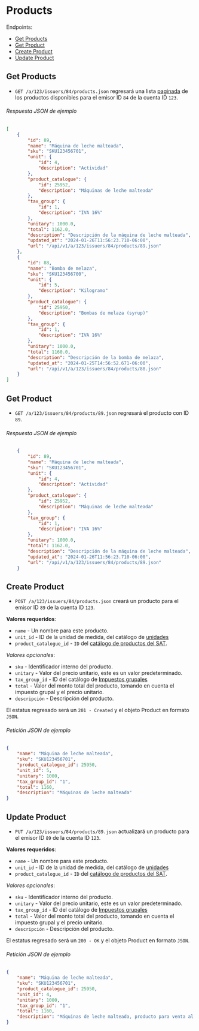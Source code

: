 Products
========

Endpoints:

- [Get Products](#get-products)
- [Get Product](#get-product)
- [Create Product](#create-product)
- [Update Product](#update-product)

Get Products
------------

* `GET /a/123/issuers/84/products.json` regresará una lista [paginada](https://github.com/avendaMX/api-doc/blob/master/README.md#paginacion) de los productos disponibles para el emisor ID `84` de la cuenta ID `123`.

###### Respuesta JSON de ejemplo
```json
[
    {
        "id": 89,
        "name": "Máquina de leche malteada",
        "sku": "SKU123456701",
        "unit": {
            "id": 4,
            "description": "Actividad"
        },
        "product_catalogue": {
            "id": 25952,
            "description": "Máquinas de leche malteada"
        },
        "tax_group": {
            "id": 1,
            "description": "IVA 16%"
        },
        "unitary": 1000.0,
        "total": 1162.0,
        "description": "Descripción de la máquina de leche malteada",
        "updated_at": "2024-01-26T11:56:23.710-06:00",
        "url": "/api/v1/a/123/issuers/84/products/89.json"
    },
    {
        "id": 88,
        "name": "Bomba de melaza",
        "sku": "SKU123456700",
        "unit": {
            "id": 5,
            "description": "Kilogramo"
        },
        "product_catalogue": {
            "id": 25950,
            "description": "Bombas de melaza (syrup)"
        },
        "tax_group": {
            "id": 1,
            "description": "IVA 16%"
        },
        "unitary": 1000.0,
        "total": 1160.0,
        "description": "Descripción de la bomba de melaza",
        "updated_at": "2024-01-25T14:56:52.671-06:00",
        "url": "/api/v1/a/123/issuers/84/products/88.json"
    }
]
```

Get Product
-----------

* `GET /a/123/issuers/84/products/89.json` regresará el producto con ID `89`.

###### Respuesta JSON de ejemplo
```json
    {
        "id": 89,
        "name": "Máquina de leche malteada",
        "sku": "SKU123456701",
        "unit": {
            "id": 4,
            "description": "Actividad"
        },
        "product_catalogue": {
            "id": 25952,
            "description": "Máquinas de leche malteada"
        },
        "tax_group": {
            "id": 1,
            "description": "IVA 16%"
        },
        "unitary": 1000.0,
        "total": 1162.0,
        "description": "Descripción de la máquina de leche malteada",
        "updated_at": "2024-01-26T11:56:23.710-06:00",
        "url": "/api/v1/a/123/issuers/84/products/89.json"
    }
```

Create Product
--------------

* `POST /a/123/issuers/84/products.json` creará un producto para el emisor ID `89` de la cuenta ID `123`.


**Valores requeridos**:

* `name` - Un nombre para este producto.
* `unit_id` - ID de la unidad de medida, del catálogo de [unidades](https://github.com/avendaMX/api-doc/blob/master/sections/units.md#units)
* `product_catalogue_id` - `ID` del [catálogo de productos del SAT](https://github.com/avendaMX/api-doc/blob/master/sections/product_catalogues.md#product_catalogues).


_Valores opcionales_:

* `sku` - Identificador interno del producto.
* `unitary` - Valor del precio unitario, este es un valor predeterminado.
* `tax_group_id` - ID del catálogo de [Impuestos grupales](https://github.com/avendaMX/api-doc/blob/master/sections/tax_groups.md#tax_groups)
* `total` - Valor del monto total del producto, tomando en cuenta el impuesto grupal y el precio unitario.
* `descripción` - Descripción del producto.


El estatus regresado será un `201 - Created` y el objeto Product en formato `JSON`.

###### Petición JSON de ejemplo
```json
{
    "name": "Máquina de leche malteada",
    "sku": "SKU123456701",
    "product_catalogue_id": 25950,
    "unit_id": 5,
    "unitary": 1000,
    "tax_group_id": "1",
    "total": 1160,
    "description": "Máquinas de leche malteada"
}
```

Update Product
--------------

* `PUT /a/123/issuers/84/products/89.json` actualizará un producto para el emisor ID `89` de la cuenta ID `123`.


**Valores requeridos**:

* `name` - Un nombre para este producto.
* `unit_id` - ID de la unidad de medida, del catálogo de [unidades](https://github.com/avendaMX/api-doc/blob/master/sections/units.md#units)
* `product_catalogue_id` - `ID` del [catálogo de productos del SAT](https://github.com/avendaMX/api-doc/blob/master/sections/product_catalogues.md#product_catalogues).


_Valores opcionales_:

* `sku` - Identificador interno del producto.
* `unitary` - Valor del precio unitario, este es un valor predeterminado.
* `tax_group_id` - ID del catálogo de [Impuestos grupales](https://github.com/avendaMX/api-doc/blob/master/sections/tax_groups.md#tax_groups)
* `total` - Valor del monto total del producto, tomando en cuenta el impuesto grupal y el precio unitario.
* `descripción` - Descripción del producto.


El estatus regresado será un `200 - OK` y el objeto Product en formato `JSON`.

###### Petición JSON de ejemplo
```json
{
    "name": "Máquina de leche malteada",
    "sku": "SKU123456701",
    "product_catalogue_id": 25950,
    "unit_id": 4,
    "unitary": 1000,
    "tax_group_id": "1",
    "total": 1160,
    "description": "Máquinas de leche malteada, producto para venta al público"
}
```